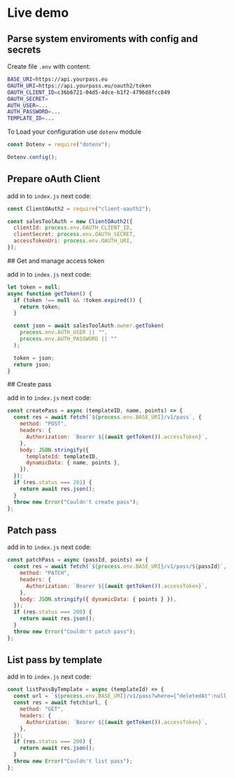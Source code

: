 # Live demo

## Parse system enviroments with config and secrets

Create file `.env` with content:

```bash
BASE_URI=https://api.yourpass.eu
OAUTH_URI=https://api.yourpass.eu/oauth2/token
OAUTH_CLIENT_ID=c36b6721-04d5-4dce-b1f2-4796d8fcc849
OAUTH_SECRET=
AUTH_USER=...
AUTH_PASSWORD=...
TEMPLATE_ID=...
```

To Load  your configuration use `dotenv` module

```javascript
const Dotenv = require("dotenv");

Dotenv.config();
```

## Prepare oAuth Client

add in to `index.js` next code:

```javascript
const ClientOAuth2 = require("client-oauth2");

const salesToolAuth = new ClientOAuth2({
  clientId: process.env.OAUTH_CLIENT_ID,
  clientSecret: process.env.OAUTH_SECRET,
  accessTokenUri: process.env.OAUTH_URI,
});
```

## Get and manage access token

add in to `index.js` next code:

```javascript
let token = null;
async function getToken() {
  if (token !== null && !token.expired()) {
    return token;
  }

  const json = await salesToolAuth.owner.getToken(
    process.env.AUTH_USER || "",
    process.env.AUTH_PASSWORD || ""
  );

  token = json;
  return json;
}
```

## Create pass

add in to `index.js` next code:

```javascript
const createPass = async (templateID, name, points) => {
  const res = await fetch(`${process.env.BASE_URI}/v1/pass`, {
    method: "POST",
    headers: {
      Authorization: `Bearer ${(await getToken()).accessToken}`,
    },
    body: JSON.stringify({
      templateId: templateID,
      dynamicData: { name, points },
    }),
  });
  if (res.status === 201) {
    return await res.json();
  }
  throw new Error("Couldn't create pass");
};
```

## Patch pass

add in to `index.js` next code:

```javascript
const patchPass = async (passId, points) => {
  const res = await fetch(`${process.env.BASE_URI}/v1/pass/${passId}`, {
    method: "PATCH",
    headers: {
      Authorization: `Bearer ${(await getToken()).accessToken}`,
    },
    body: JSON.stringify({ dynamicData: { points } }),
  });
  if (res.status === 200) {
    return await res.json();
  }
  throw new Error("Couldn't patch pass");
};
```

## List pass by template

add in to `index.js` next code:

```javascript
const listPassByTemplate = async (templateId) => {
  const url = `${process.env.BASE_URI}/v1/pass?where={"deletedAt":null,"templateId":{"$inUuid":["${templateId}"]}}&page=1&limit=100&order=desc&orderBy=updatedAt&suppressCount`;
  const res = await fetch(url, {
    method: "GET",
    headers: {
      Authorization: `Bearer ${(await getToken()).accessToken}`,
    },
  });
  if (res.status === 200) {
    return await res.json();
  }
  throw new Error("Couldn't list pass");
};
```
